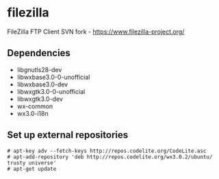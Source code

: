 # filezilla
FileZilla FTP Client SVN fork - https://www.filezilla-project.org/

## Dependencies
 - libgnutls28-dev
 - libwxbase3.0-0-unofficial
 - libwxbase3.0-dev
 - libwxgtk3.0-0-unofficial
 - libwxgtk3.0-dev
 - wx-common
 - wx3.0-i18n

## Set up external repositories
```
# apt-key adv --fetch-keys http://repos.codelite.org/CodeLite.asc
# apt-add-repository 'deb http://repos.codelite.org/wx3.0.2/ubuntu/ trusty universe'
# apt-get update
```
